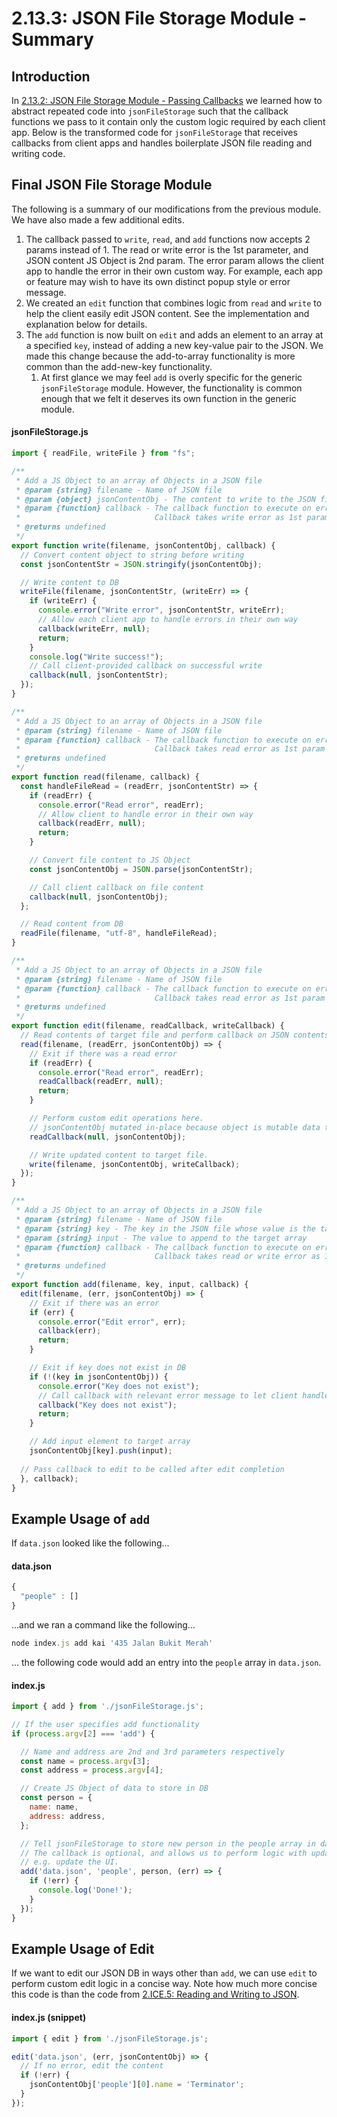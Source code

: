 # 2.13.3: JSON File Storage Module - Summary

## Introduction

In [2.13.2: JSON File Storage Module - Passing Callbacks](2.13.2-json-file-storage-module-passing-callbacks.md) we learned how to abstract repeated code into `jsonFileStorage` such that the callback functions we pass to it contain only the custom logic required by each client app. Below is the transformed code for `jsonFileStorage` that receives callbacks from client apps and handles boilerplate JSON file reading and writing code.

## Final JSON File Storage Module

The following is a summary of our modifications from the previous module. We have also made a few additional edits.

1. The callback passed to `write`, `read`, and `add` functions now accepts 2 params instead of 1. The read or write error is the 1st parameter, and JSON content JS Object is 2nd param. The error param allows the client app to handle the error in their own custom way. For example, each app or feature may wish to have its own distinct popup style or error message.
2. We created an `edit` function that combines logic from `read` and `write` to help the client easily edit JSON content. See the implementation and explanation below for details.
3. The `add` function is now built on `edit` and adds an element to an array at a specified `key`, instead of adding a new key-value pair to the JSON. We made this change because the add-to-array functionality is more common than the add-new-key functionality.
   1. At first glance we may feel `add` is overly specific for the generic `jsonFileStorage` module. However, the functionality is common enough that we felt it deserves its own function in the generic module.

#### jsonFileStorage.js

```javascript
import { readFile, writeFile } from "fs";

/**
 * Add a JS Object to an array of Objects in a JSON file
 * @param {string} filename - Name of JSON file
 * @param {object} jsonContentObj - The content to write to the JSON file
 * @param {function} callback - The callback function to execute on error or success
 *                              Callback takes write error as 1st param and JS Object as 2nd param.
 * @returns undefined
 */
export function write(filename, jsonContentObj, callback) {
  // Convert content object to string before writing
  const jsonContentStr = JSON.stringify(jsonContentObj);

  // Write content to DB
  writeFile(filename, jsonContentStr, (writeErr) => {
    if (writeErr) {
      console.error("Write error", jsonContentStr, writeErr);
      // Allow each client app to handle errors in their own way
      callback(writeErr, null);
      return;
    }
    console.log("Write success!");
    // Call client-provided callback on successful write
    callback(null, jsonContentStr);
  });
}

/**
 * Add a JS Object to an array of Objects in a JSON file
 * @param {string} filename - Name of JSON file
 * @param {function} callback - The callback function to execute on error or success
 *                              Callback takes read error as 1st param and JS Object as 2nd param.
 * @returns undefined
 */
export function read(filename, callback) {
  const handleFileRead = (readErr, jsonContentStr) => {
    if (readErr) {
      console.error("Read error", readErr);
      // Allow client to handle error in their own way
      callback(readErr, null);
      return;
    }

    // Convert file content to JS Object
    const jsonContentObj = JSON.parse(jsonContentStr);

    // Call client callback on file content
    callback(null, jsonContentObj);
  };

  // Read content from DB
  readFile(filename, "utf-8", handleFileRead);
}

/**
 * Add a JS Object to an array of Objects in a JSON file
 * @param {string} filename - Name of JSON file
 * @param {function} callback - The callback function to execute on error or success
 *                              Callback takes read error as 1st param and JS Object as 2nd param.
 * @returns undefined
 */
export function edit(filename, readCallback, writeCallback) {
  // Read contents of target file and perform callback on JSON contents
  read(filename, (readErr, jsonContentObj) => {
    // Exit if there was a read error
    if (readErr) {
      console.error("Read error", readErr);
      readCallback(readErr, null);
      return;
    }

    // Perform custom edit operations here.
    // jsonContentObj mutated in-place because object is mutable data type.
    readCallback(null, jsonContentObj);

    // Write updated content to target file.
    write(filename, jsonContentObj, writeCallback);
  });
}

/**
 * Add a JS Object to an array of Objects in a JSON file
 * @param {string} filename - Name of JSON file
 * @param {string} key - The key in the JSON file whose value is the target array
 * @param {string} input - The value to append to the target array
 * @param {function} callback - The callback function to execute on error or success
 *                              Callback takes read or write error as 1st param
 * @returns undefined
 */
export function add(filename, key, input, callback) {
  edit(filename, (err, jsonContentObj) => {
    // Exit if there was an error
    if (err) {
      console.error("Edit error", err);
      callback(err);
      return;
    }

    // Exit if key does not exist in DB
    if (!(key in jsonContentObj)) {
      console.error("Key does not exist");
      // Call callback with relevant error message to let client handle
      callback("Key does not exist");
      return;
    }

    // Add input element to target array
    jsonContentObj[key].push(input);
    
  // Pass callback to edit to be called after edit completion
  }, callback);
}
```

## Example Usage of `add`

If `data.json` looked like the following...

#### data.json

```javascript
{
  "people" : []
}
```

...and we ran a command like the following...

```javascript
node index.js add kai '435 Jalan Bukit Merah'
```

... the following code would add an entry into the `people` array in `data.json`.

#### index.js

```javascript
import { add } from './jsonFileStorage.js';

// If the user specifies add functionality 
if (process.argv[2] === 'add') {

  // Name and address are 2nd and 3rd parameters respectively
  const name = process.argv[3];
  const address = process.argv[4];

  // Create JS Object of data to store in DB
  const person = {
    name: name,
    address: address,
  };

  // Tell jsonFileStorage to store new person in the people array in data.json.
  // The callback is optional, and allows us to perform logic with updated data,
  // e.g. update the UI.
  add('data.json', 'people', person, (err) => {
    if (!err) {
      console.log('Done!');
    }  
  });
}
```

## Example Usage of Edit

If we want to edit our JSON DB in ways other than `add`, we can use `edit` to perform custom edit logic in a concise way. Note how much more concise this code is than the code from [2.ICE.5: Reading and Writing to JSON](../2.ice-in-class-exercises/2.ice.5-json-cards.md#limitations-with-current-jsonfilestorage-module).

#### index.js \(snippet\)

```javascript
import { edit } from './jsonFileStorage.js';

edit('data.json', (err, jsonContentObj) => {
  // If no error, edit the content
  if (!err) {
    jsonContentObj['people'][0].name = 'Terminator'; 
  }
});
```

